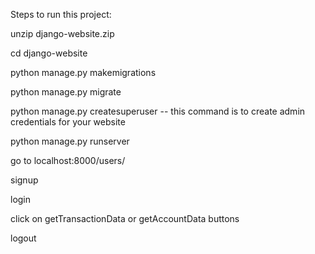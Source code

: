 Steps to run this project:

unzip django-website.zip

cd django-website

python manage.py makemigrations

python manage.py migrate

python manage.py createsuperuser
	-- this command is to create admin credentials for your website

python manage.py runserver

go to localhost:8000/users/

signup

login

click on getTransactionData or getAccountData buttons

logout
